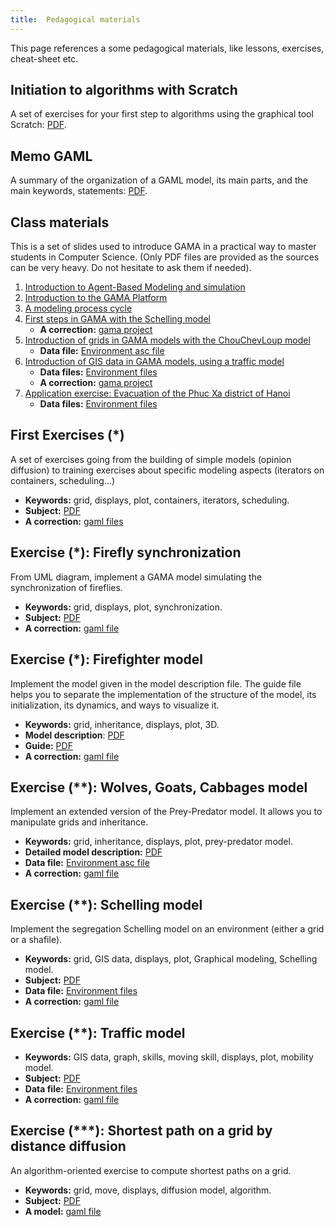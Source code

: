 ```yaml
---
title:  Pedagogical materials
---
```



This page references a some pedagogical materials, like lessons, exercises, cheat-sheet etc.

## Initiation to algorithms with Scratch
A set of exercises for your first step to algorithms using the graphical tool Scratch: [PDF](/resources/other/PedagogicalMaterial/InitiationtoAlgorithmicswithScratch.pdf).

## Memo GAML
A summary of the organization of a GAML model, its main parts, and the main keywords, statements: [PDF](/resources/other/PedagogicalMaterial/1.9.3/MementoAlgoGAMLv1.9.3.pdf).

## Class materials
This is a set of slides used to introduce GAMA in a practical way to master students in Computer Science. (Only PDF files are provided as the sources can be very heavy. Do not hesitate to ask them if needed).

1. [Introduction to Agent-Based Modeling and simulation](/resources/other/PedagogicalMaterial/1.9.0/Courses/1-Intro_ABMS.pdf)  
2. [Introduction to the GAMA Platform](/resources/other/PedagogicalMaterial/1.9.0/Courses/2-Intro_GAMA.pdf)
3. [A modeling process cycle](/resources/other/PedagogicalMaterial/1.9.0/Courses/3-Modeling_process.pdf)
4. [First steps in GAMA with the Schelling model](/resources/other/PedagogicalMaterial/1.9.0/Courses/4-Schelling_model.pdf)
    * **A correction:** [gama project](/resources/other/PedagogicalMaterial/1.9.0/Courses/Models/Course-Exercice-Schelling.zip)
5. [Introduction of grids in GAMA models with the ChouChevLoup model](/resources/other/PedagogicalMaterial/1.9.0/Courses/5-ChouchevLoup.pdf)
    * **Data file:** [Environment asc file](/resources/other/PedagogicalMaterial/1.9.0/Courses/Data/hab10.asc)
6. [Introduction of GIS data in GAMA models, using a traffic model](/resources/other/PedagogicalMaterial/1.9.0/Courses/6-Traffic_model.pdf)
    * **Data files:** [Environment files](/resources/other/PedagogicalMaterial/1.9.0/Courses/Data/DataTraffic.zip)
    * **A correction:** [gama project](/resources/other/PedagogicalMaterial/1.9.0/Courses/Models/Course-Exercice-Traffic.zip)
7. [Application exercise: Evacuation of the Phuc Xa district of Hanoi](/resources/other/PedagogicalMaterial/1.9.0/Courses/7-Exercice_model-Evacuation_of_Phuc_Xa.pdf)
    * **Data files:** [Environment files](/resources/other/PedagogicalMaterial/1.9.0/Courses/Data/DataPhucXa.zip)

## First Exercises (*)
A set of exercises going from the building of simple models (opinion diffusion) to training exercises about specific modeling aspects (iterators on containers, scheduling...)
* **Keywords:** grid, displays, plot, containers, iterators, scheduling.
* **Subject:** [PDF](/resources/other/PedagogicalMaterial/1.9.0/PedagogicalMaterials-Exercices-GAMAv1.9.0.pdf)
* **A correction:** [gaml files](/resources/other/PedagogicalMaterial/1.9.0/PedagogicalMaterials-Exercices-GAMAv1.9.0.zip)


## Exercise (*): Firefly synchronization
From UML diagram, implement a GAMA model simulating the synchronization of fireflies.

* **Keywords:** grid, displays, plot, synchronization.
* **Subject:** [PDF](/resources/other/PedagogicalMaterial/1.9.0/Exercice-FireFly/Fireflies-Subject.pdf)
* **A correction:** [gaml file](/resources/other/PedagogicalMaterial/1.9.0/Exercice-FireFly/luciole_on_grid.gaml)


## Exercise (*): Firefighter model
Implement the model given in the model description file. The guide file helps you to separate the implementation of the structure of the model, its initialization, its dynamics, and ways to visualize it.

* **Keywords:** grid, inheritance, displays, plot, 3D.
* **Model description**: [PDF](/resources/other/PedagogicalMaterial/1.9.0/Exercice-Firefighter/Firefighter-Model-description.pdf)
* **Guide:** [PDF](/resources/other/PedagogicalMaterial/1.9.0/Exercice-Firefighter/Firefighter-Guide.pdf)
* **A correction:** [gaml file](/resources/other/PedagogicalMaterial/1.9.0/Exercice-Firefighter/Exercice-Firefighters.zip)


## Exercise (**): Wolves, Goats, Cabbages model
Implement an extended version of the Prey-Predator model. It allows you to manipulate grids and inheritance.

* **Keywords:** grid, inheritance, displays, plot, prey-predator model.
* **Detailed model description:** [PDF](/resources/other/PedagogicalMaterial/1.9.0/Exercice-ChouChevLoup/ChouchevLoup-DetailledDescription.pdf)
* **Data file:** [Environment asc file](/resources/other/PedagogicalMaterial/1.9.0/Exercice-ChouChevLoup/hab10.asc)
* **A correction:** [gaml file](/resources/other/PedagogicalMaterial/1.9.0/Exercice-ChouChevLoup/Exercice-ChouChevLoup.zip)

## Exercise (**): Schelling model
Implement the segregation Schelling model on an environment (either a grid or a shafile).

* **Keywords:** grid, GIS data, displays, plot, Graphical modeling, Schelling model.
* **Subject:** [PDF](/resources/other/PedagogicalMaterial/1.9.0/Exercice-Schelling/MISSABMS_2014-Schelling.pdf)
* **Data file:** [Environment files](/resources/other/PedagogicalMaterial/1.9.0/Exercice-Schelling/buildings.zip)
* **A correction:** [gaml file](/resources/other/PedagogicalMaterial/1.9.0/Exercice-Schelling/Exercice-Schelling.zip)


## Exercise (**): Traffic model

* **Keywords:** GIS data, graph, skills, moving skill, displays, plot, mobility model.
* **Subject:** [PDF](/resources/other/PedagogicalMaterial/1.9.0/Exercice-Traffic/MISSABMS2014-Traffic.pdf)
* **Data file:** [Environment files](/resources/other/PedagogicalMaterial/1.9.0/Exercice-Traffic/Datafiles.zip)
* **A correction:** [gaml file](/resources/other/PedagogicalMaterial/1.9.0/Exercice-Traffic/Exercice-Traffic.zip)


## Exercise (***): Shortest path on a grid by distance diffusion

An algorithm-oriented exercise to compute shortest paths on a grid.

* **Keywords:** grid, move, displays, diffusion model, algorithm.
* **Subject:** [PDF](/resources/other/PedagogicalMaterial/1.9.0/Exercice-ShortestPathDiffusion/Shortest_Path_on_Grid_by_diffusion.pdf)
* **A model:** [gaml file](/resources/other/PedagogicalMaterial/1.9.0/Exercice-ShortestPathDiffusion/Exercice-ShortestPathDiffusion.zip)
